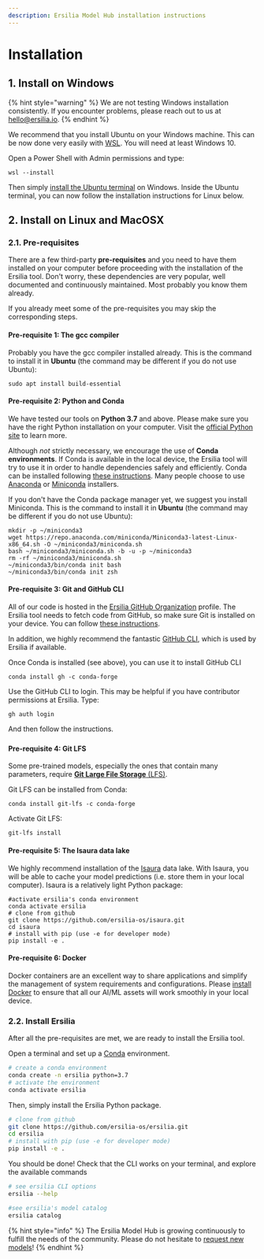 ```yaml
---
description: Ersilia Model Hub installation instructions
---
```


# Installation

## 1. Install on Windows

{% hint style="warning" %}
We are not testing Windows installation consistently. If you encounter problems, please reach out to us at [hello@ersilia.io](mailto:hello@ersilia.io).
{% endhint %}

We recommend that you install Ubuntu on your Windows machine. This can be now done very easily with [WSL](https://docs.microsoft.com/en-us/windows/wsl/install). You will need at least Windows 10.

Open a Power Shell with Admin permissions and type:

```
wsl --install
```

Then simply [install the Ubuntu terminal](https://www.microsoft.com/en-us/p/ubuntu/9nblggh4msv6#activetab=pivot:overviewtab) on Windows. Inside the Ubuntu terminal, you can now follow the installation instructions for Linux below.

## 2. Install on Linux and MacOSX

### 2.1. Pre-requisites

There are a few third-party **pre-requisites** and you need to have them installed on your computer before proceeding with the installation of the Ersilia tool. Don't worry, these dependencies are very popular, well documented and continuously maintained. Most probably you know them already.

If you already meet some of the pre-requisites you may skip the corresponding steps.

####

#### Pre-requisite 1: The gcc compiler

Probably you have the gcc compiler installed already. This is the command to install it in **Ubuntu** (the command may be different if you do not use Ubuntu):

```
sudo apt install build-essential
```

####

#### Pre-requisite 2: Python and Conda

We have tested our tools on **Python 3.7** and above. Please make sure you have the right Python installation on your computer. Visit the [official Python site](https://www.python.org) to learn more.

Although _not_ strictly necessary, we encourage the use of **Conda environments**. If Conda is available in the local device, the Ersilia tool will try to use it in order to handle dependencies safely and efficiently. Conda can be installed following [these instructions](https://docs.conda.io/projects/conda/en/latest/user-guide/install/index.html). Many people choose to use [Anaconda](https://docs.anaconda.com/anaconda/install/index.html) or [Miniconda](https://docs.conda.io/en/latest/miniconda.html) installers.

If you don't have the Conda package manager yet, we suggest you install Miniconda. This is the command to install it in **Ubuntu** (the command may be different if you do not use Ubuntu):

```
mkdir -p ~/miniconda3
wget https://repo.anaconda.com/miniconda/Miniconda3-latest-Linux-x86_64.sh -O ~/miniconda3/miniconda.sh
bash ~/miniconda3/miniconda.sh -b -u -p ~/miniconda3
rm -rf ~/miniconda3/miniconda.sh
~/miniconda3/bin/conda init bash
~/miniconda3/bin/conda init zsh
```



#### Pre-requisite 3: Git and GitHub CLI

All of our code is hosted in the [Ersilia GitHub Organization](https://github.com/ersilia-os) profile. The Ersilia tool needs to fetch code from GitHub, so make sure Git is installed on your device. You can follow [these instructions](https://git-scm.com/book/en/v2/Getting-Started-Installing-Git).

In addition, we highly recommend the fantastic [GitHub CLI](https://cli.github.com/manual/installation), which is used by Ersilia if available.

Once Conda is installed (see above), you can use it to install GitHub CLI

```
conda install gh -c conda-forge
```

Use the GitHub CLI to login. This may be helpful if you have contributor permissions at Ersilia. Type:

```
gh auth login
```

And then follow the instructions.

###

#### Pre-requisite 4: Git LFS

Some pre-trained models, especially the ones that contain many parameters, require [**Git Large File Storage** (LFS)](https://git-lfs.github.com/).

Git LFS can be installed from Conda:

```
conda install git-lfs -c conda-forge
```

Activate Git LFS:

```
git-lfs install
```



#### Pre-requisite 5: The Isaura data lake

We highly recommend installation of the [Isaura](https://github.com/ersilia-os/isaura) data lake. With Isaura, you will be able to cache your model predictions (i.e. store them in your local computer). Isaura is a relatively light Python package:

```
#activate ersilia's conda environment
conda activate ersilia
# clone from github
git clone https://github.com/ersilia-os/isaura.git
cd isaura
# install with pip (use -e for developer mode)
pip install -e .
```

####

#### Pre-requisite 6: Docker

Docker containers are an excellent way to share applications and simplify the management of system requirements and configurations. Please [install Docker](https://www.docker.com) to ensure that all our AI/ML assets will work smoothly in your local device.



### 2.2. Install Ersilia

After all the pre-requisites are met, we are ready to install the Ersilia tool.

Open a terminal and set up a [Conda](https://docs.conda.io/projects/conda/en/latest/user-guide/install/) environment.

```bash
# create a conda environment
conda create -n ersilia python=3.7
# activate the environment
conda activate ersilia
```

Then, simply install the Ersilia Python package.

```bash
# clone from github
git clone https://github.com/ersilia-os/ersilia.git
cd ersilia
# install with pip (use -e for developer mode)
pip install -e .
```

You should be done! Check that the CLI works on your terminal, and explore the available commands

```bash
# see ersilia CLI options
ersilia --help

#see ersilia's model catalog
ersilia catalog
```

{% hint style="info" %}
The Ersilia Model Hub is growing continuously to fulfill the needs of the community. Please do not hesitate to [request new models](https://www.ersilia.io/request-model)!
{% endhint %}

###
